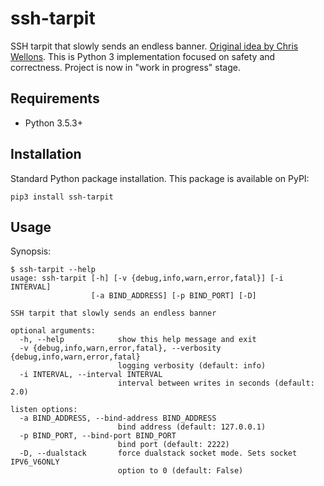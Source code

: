 ssh-tarpit
==========

SSH tarpit that slowly sends an endless banner. [Original idea by Chris Wellons](https://nullprogram.com/blog/2019/03/22/). This is Python 3 implementation focused on safety and correctness. Project is now in "work in progress" stage.

## Requirements

* Python 3.5.3+

## Installation

Standard Python package installation. This package is available on PyPI:

```
pip3 install ssh-tarpit
```

## Usage

Synopsis:

```
$ ssh-tarpit --help
usage: ssh-tarpit [-h] [-v {debug,info,warn,error,fatal}] [-i INTERVAL]
                  [-a BIND_ADDRESS] [-p BIND_PORT] [-D]

SSH tarpit that slowly sends an endless banner

optional arguments:
  -h, --help            show this help message and exit
  -v {debug,info,warn,error,fatal}, --verbosity {debug,info,warn,error,fatal}
                        logging verbosity (default: info)
  -i INTERVAL, --interval INTERVAL
                        interval between writes in seconds (default: 2.0)

listen options:
  -a BIND_ADDRESS, --bind-address BIND_ADDRESS
                        bind address (default: 127.0.0.1)
  -p BIND_PORT, --bind-port BIND_PORT
                        bind port (default: 2222)
  -D, --dualstack       force dualstack socket mode. Sets socket IPV6_V6ONLY
                        option to 0 (default: False)

```
